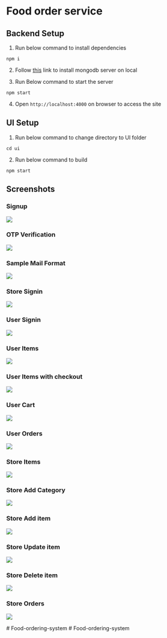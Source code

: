# Food order service

## Backend Setup
1. Run below command to install dependencies

`npm i`

2. Follow [this](https://www.mongodb.com/try/download/community) link to install mongodb server on local

3. Run Below command to start the server

`npm start`

4. Open `http://localhost:4000` on browser to access the site

## UI Setup
1. Run below command to change directory to UI folder

`cd ui`

2. Run below command to build

`npm start`

## Screenshots
### Signup
<img src="./screenshots/initsignup.png"/>

### OTP Verification
<img src="./screenshots/otp.png"/>

### Sample Mail Format
<img src="./screenshots/email.png"/>

### Store Signin
<img src="./screenshots/storesignin.png"/>

### User Signin
<img src="./screenshots/usersignin.png"/>

### User Items 
<img src="./screenshots/items.png"/>

### User Items with checkout
<img src="./screenshots/itemswithcheckout.png"/>

### User Cart 
<img src="./screenshots/cart.png"/>

### User Orders
<img src="./screenshots/ordersHistory.png"/>

### Store Items 
<img src="./screenshots/storeitems.png"/>

### Store Add Category 
<img src="./screenshots/category.png"/>

### Store Add item 
<img src="./screenshots/additem.png"/>

### Store Update item 
<img src="./screenshots/updateitem.png"/>

### Store Delete item 
<img src="./screenshots/deleteitem.png"/>

### Store Orders 
<img src="./screenshots/orders.png"/>












#   F o o d - o r d e r i n g - s y s t e m  
 #   F o o d - o r d e r i n g - s y s t e m  
 